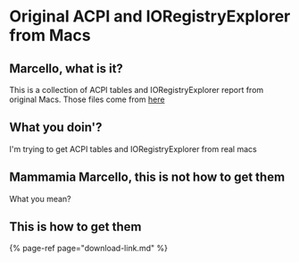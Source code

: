 # Original ACPI and IORegistryExplorer from Macs

## Marcello, what is it?

This is a collection of ACPI tables and IORegistryExplorer report from original Macs. Those files come from [here](https://applelife.ru/threads/dampy-originalnyx-makov.2943712/)

## What you doin'?

I'm trying to get ACPI tables and IORegistryExplorer from real macs

## Mammamia Marcello, this is not how to get them

What you mean?

## This is how to get them

{% page-ref page="download-link.md" %}

